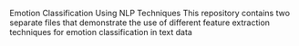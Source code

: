 Emotion Classification Using NLP Techniques
This repository contains two separate files that demonstrate the use of different feature extraction techniques for emotion classification in text data
